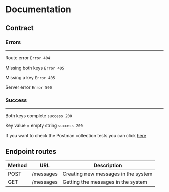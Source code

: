 # Documentation

## Contract

### Errors
---

Route error `Error 404`

Missing both keys `Error 405`

Missing a key `Error 405`

Server error `Error 500`

### Success
---

Both keys complete `success 200`

Key value = empty string `success 200`

If you want to check the Postman collection tests you can click
[here](Test-cabify.postman_collection.json) 


## Endpoint routes

| Method | URL | Description |
|-------------|-------------|-------------|
| POST | /messages | Creating new messages in the system |
| GET | /messages | Getting the messages in the system |
